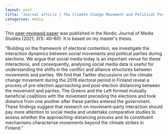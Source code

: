 ```yaml
---
layout: post
title: "Journal article | The Climate Change Movement and Political Parties: Mechanisms of Social Media and Interaction During the 2019 Electoral Period in Finland"
categories: media
---
```


This [peer-reviewed paper](https://doi.org/10.2478/njms-2021-0003) was published in the Nordic Journal of Media Studies (2021; 3(1): 40–60). It is based on my master's thesis.

"Building on the framework of electoral contention, we investigate the interaction dynamics between social movements and political parties during elections. We argue that social media today is an important venue for these interactions, and consequently, analysing social media data is useful for understanding the shifts in the conflict and alliance structures between movements and parties. We find that Twitter discussions on the climate change movement during the 2019 electoral period in Finland reveal a process of pre-election approaching and post-election distancing between the movement and parties. The Greens and the Left formed mutually beneficial coalitions with the movement preceding the elections and took distance from one another after these parties entered the government. These findings suggest that research on movement-party interaction should pay more attention to social media and undertake comparative studies to assess whether the approaching-distancing process and its constituent mechanisms characterise movements beyond the climate strikes in Finland."
